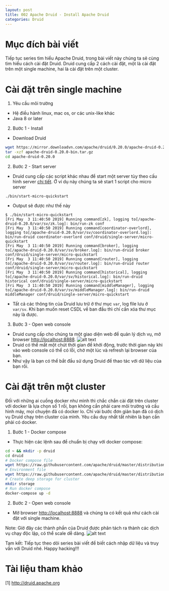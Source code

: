 ```yaml
---
layout: post
title: 002 Apache Druid - Install Apache Druid
categories: Druid
---
```


# Mục đích bài viết
Tiếp tục series tìm hiểu Apache Druid, trong bài viết này chúng ta sẽ cùng tìm hiểu cách cài đặt Druid. Druid cung cấp 2 cách cài đặt, một là cài đặt trên một single machine, hai là cài đặt trên một cluster.

# Cài đặt trên single machine
1. Yêu cầu môi trường
- Hệ điều hành linux, mac os, or các unix-like khác
- Java 8 or later
2. Bước 1 - Install
- Download Druid
```sh
wget https://mirror.downloadvn.com/apache/druid/0.20.0/apache-druid-0.20.0-bin.tar.gz
tar -xzf apache-druid-0.20.0-bin.tar.gz
cd apache-druid-0.20.0
```
2. Bước 2 - Start server
- Druid cung cấp các script khác nhau để start một server tùy theo cấu hình server <a href="http://druid.apache.org/docs/latest/operations/single-server.html">chi tiết</a>. Ở ví dụ này chúng ta sẽ start 1 script cho micro server
```
./bin/start-micro-quickstart
```
- Output sẽ được như thế này
```
$ ./bin/start-micro-quickstart
[Fri May  3 11:40:50 2019] Running command[zk], logging to[/apache-druid-0.20.0/var/sv/zk.log]: bin/run-zk conf
[Fri May  3 11:40:50 2019] Running command[coordinator-overlord], logging to[/apache-druid-0.20.0/var/sv/coordinator-overlord.log]: bin/run-druid coordinator-overlord conf/druid/single-server/micro-quickstart
[Fri May  3 11:40:50 2019] Running command[broker], logging to[/apache-druid-0.20.0/var/sv/broker.log]: bin/run-druid broker conf/druid/single-server/micro-quickstart
[Fri May  3 11:40:50 2019] Running command[router], logging to[/apache-druid-0.20.0/var/sv/router.log]: bin/run-druid router conf/druid/single-server/micro-quickstart
[Fri May  3 11:40:50 2019] Running command[historical], logging to[/apache-druid-0.20.0/var/sv/historical.log]: bin/run-druid historical conf/druid/single-server/micro-quickstart
[Fri May  3 11:40:50 2019] Running command[middleManager], logging to[/apache-druid-0.20.0/var/sv/middleManager.log]: bin/run-druid middleManager conf/druid/single-server/micro-quickstart
```

- Tất cả các thông tin của Druid lưu trữ ở thư mục <code>var</code>, log file lưu ở <code>var/sv</code>. Khi bạn muốn reset CSDL về ban đầu thì chỉ cần xóa thư mục này là được.

3. Bước 3 - Open web console
- Druid cung cấp cho chúng ta một giao diện web để quản lý dịch vụ, mở browser <a href="http://localhost:8888">http://localhost:8888</a>.
![alt text](https://druid.apache.org/docs/latest/assets/tutorial-quickstart-01.png)
- Druid có thể mất một chút thời gian để khởi động, trước thời gian này khi vào web console có thể có lỗi, chờ một lúc và refresh lại browser của bạn.
- Như vậy là bạn có thể bắt đầu sử dụng Druid để thao tác với dữ liệu của bạn rồi.

# Cài đặt trên một cluster
Đối với những ai cuồng docker như mình thì chắc chắn cài đặt trên cluster với docker là lựa chọn số 1 rồi, bạn không cần phải care môi trường và cấu hình máy, mọi chuyện đã có docker lo. Chỉ vài bước đơn giản bạn đã có dịch vụ Druid chạy trên cluster của mình. Yêu cầu duy nhất tất nhiên là bạn cần phải có docker.
1. Bước 1 - Docker compose
- Thực hiện các lệnh sau để chuẩn bị chạy với docker compose:
```sh
cd ~ && mkdir -p druid
cd druid
# Docker compose file
wget https://raw.githubusercontent.com/apache/druid/master/distribution/docker/docker-compose.yml
# Environment file
wget https://raw.githubusercontent.com/apache/druid/master/distribution/docker/environment
# Create deep storage for cluster
mkdir storage
# Run docker compose
docker-compose up -d
```
2. Bước 2 - Open web console
- Mở browser <a href="http://localhost:8888">http://localhost:8888</a> và chúng ta có kết quả như cách cài đặt với single machine.

Note: Giờ đây các thành phần của Druid được phân tách ra thành các dịch vụ chạy độc lập, có thể scale dễ dàng.
![alt text](https://www.baeldung.com/wp-content/uploads/2020/06/Druid-Processes-768x453.jpg)

Tạm kết: Tiếp tục theo dõi series bài viết để biết cách nhập dữ liệu và truy vấn với Druid nhé. Happy hacking!!!
<!-- ![alt text](http://bizweb.dktcdn.net/thumb/grande/dev/100/005/238/products/ls.png?v=1607057688903) -->
# Tài liệu tham khảo
[1] <a href="http://druid.apache.org">http://druid.apache.org</a>